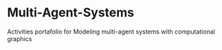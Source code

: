 # Multi-Agent-Systems
Activities portafolio for Modeling multi-agent systems with computational graphics
